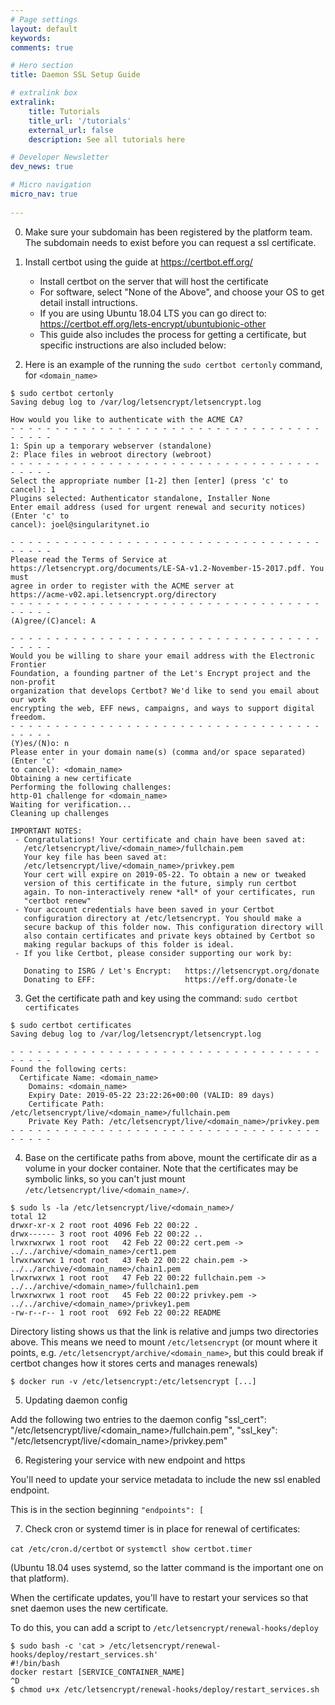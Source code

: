 ```yaml
---
# Page settings
layout: default
keywords:
comments: true

# Hero section
title: Daemon SSL Setup Guide

# extralink box
extralink:
    title: Tutorials
    title_url: '/tutorials'
    external_url: false
    description: See all tutorials here

# Developer Newsletter
dev_news: true

# Micro navigation
micro_nav: true
       
---
```


0. Make sure your subdomain has been registered by the platform team. The subdomain needs to exist before you can request a ssl certificate.

1. Install certbot using the guide at https://certbot.eff.org/
    - Install certbot on the server that will host the certificate
    - For software, select "None of the Above", and choose your OS to get detail install intructions.
    - If you are using Ubuntu 18.04 LTS you can go direct to: https://certbot.eff.org/lets-encrypt/ubuntubionic-other
    - This guide also includes the process for getting a certificate, but specific instructions are also included below:


2. Here is an example of the running the `sudo certbot certonly` command, for `<domain_name>`

```
$ sudo certbot certonly
Saving debug log to /var/log/letsencrypt/letsencrypt.log

How would you like to authenticate with the ACME CA?
- - - - - - - - - - - - - - - - - - - - - - - - - - - - - - - - - - - - - - - -
1: Spin up a temporary webserver (standalone)
2: Place files in webroot directory (webroot)
- - - - - - - - - - - - - - - - - - - - - - - - - - - - - - - - - - - - - - - -
Select the appropriate number [1-2] then [enter] (press 'c' to cancel): 1   
Plugins selected: Authenticator standalone, Installer None
Enter email address (used for urgent renewal and security notices) (Enter 'c' to
cancel): joel@singularitynet.io

- - - - - - - - - - - - - - - - - - - - - - - - - - - - - - - - - - - - - - - -
Please read the Terms of Service at
https://letsencrypt.org/documents/LE-SA-v1.2-November-15-2017.pdf. You must
agree in order to register with the ACME server at
https://acme-v02.api.letsencrypt.org/directory
- - - - - - - - - - - - - - - - - - - - - - - - - - - - - - - - - - - - - - - -
(A)gree/(C)ancel: A

- - - - - - - - - - - - - - - - - - - - - - - - - - - - - - - - - - - - - - - -
Would you be willing to share your email address with the Electronic Frontier
Foundation, a founding partner of the Let's Encrypt project and the non-profit
organization that develops Certbot? We'd like to send you email about our work
encrypting the web, EFF news, campaigns, and ways to support digital freedom.
- - - - - - - - - - - - - - - - - - - - - - - - - - - - - - - - - - - - - - - -
(Y)es/(N)o: n
Please enter in your domain name(s) (comma and/or space separated)  (Enter 'c'
to cancel): <domain_name>
Obtaining a new certificate
Performing the following challenges:
http-01 challenge for <domain_name>
Waiting for verification...
Cleaning up challenges

IMPORTANT NOTES:
 - Congratulations! Your certificate and chain have been saved at:
   /etc/letsencrypt/live/<domain_name>/fullchain.pem
   Your key file has been saved at:
   /etc/letsencrypt/live/<domain_name>/privkey.pem
   Your cert will expire on 2019-05-22. To obtain a new or tweaked
   version of this certificate in the future, simply run certbot
   again. To non-interactively renew *all* of your certificates, run
   "certbot renew"
 - Your account credentials have been saved in your Certbot
   configuration directory at /etc/letsencrypt. You should make a
   secure backup of this folder now. This configuration directory will
   also contain certificates and private keys obtained by Certbot so
   making regular backups of this folder is ideal.
 - If you like Certbot, please consider supporting our work by:

   Donating to ISRG / Let's Encrypt:   https://letsencrypt.org/donate
   Donating to EFF:                    https://eff.org/donate-le
```

3. Get the certificate path and key using the command: `sudo certbot certificates`

```
$ sudo certbot certificates
Saving debug log to /var/log/letsencrypt/letsencrypt.log

- - - - - - - - - - - - - - - - - - - - - - - - - - - - - - - - - - - - - - - -
Found the following certs:
  Certificate Name: <domain_name>
    Domains: <domain_name>
    Expiry Date: 2019-05-22 23:22:26+00:00 (VALID: 89 days)
    Certificate Path: /etc/letsencrypt/live/<domain_name>/fullchain.pem
    Private Key Path: /etc/letsencrypt/live/<domain_name>/privkey.pem
- - - - - - - - - - - - - - - - - - - - - - - - - - - - - - - - - - - - - - - -
```

4. Base on the certificate paths from above, mount the certificate dir as a volume in your docker container. Note that the certificates
may be symbolic links, so you can't just mount `/etc/letsencrypt/live/<domain_name>/`.

```
$ sudo ls -la /etc/letsencrypt/live/<domain_name>/
total 12
drwxr-xr-x 2 root root 4096 Feb 22 00:22 .
drwx------ 3 root root 4096 Feb 22 00:22 ..
lrwxrwxrwx 1 root root   42 Feb 22 00:22 cert.pem -> ../../archive/<domain_name>/cert1.pem
lrwxrwxrwx 1 root root   43 Feb 22 00:22 chain.pem -> ../../archive/<domain_name>/chain1.pem
lrwxrwxrwx 1 root root   47 Feb 22 00:22 fullchain.pem -> ../../archive/<domain_name>/fullchain1.pem
lrwxrwxrwx 1 root root   45 Feb 22 00:22 privkey.pem -> ../../archive/<domain_name>/privkey1.pem
-rw-r--r-- 1 root root  692 Feb 22 00:22 README
```

Directory listing shows us that the link is relative and jumps two directories above. 
This means we need to mount `/etc/letsencrypt` (or mount where it points, e.g. `/etc/letsencrypt/archive/<domain_name>`, 
but this could break if certbot changes how it stores certs and manages renewals)

```
$ docker run -v /etc/letsencrypt:/etc/letsencrypt [...]
```
5. Updating daemon config
    
Add the following two entries to the daemon config
    "ssl_cert": "/etc/letsencrypt/live/<domain_name>/fullchain.pem",
    "ssl_key": "/etc/letsencrypt/live/<domain_name>/privkey.pem"


6. Registering your service with new endpoint and https

You'll need to update your service metadata to include the new ssl enabled endpoint.

This is in the section beginning `"endpoints": [`

7. Check cron or systemd timer is in place for renewal of certificates:

`cat /etc/cron.d/certbot` or `systemctl show certbot.timer`

(Ubuntu 18.04 uses systemd, so the latter command is the important one on that platform).

When the certificate updates, you'll have to restart your services so that snet daemon uses the new certificate.

To do this, you can add a script to `/etc/letsencrypt/renewal-hooks/deploy`

```
$ sudo bash -c 'cat > /etc/letsencrypt/renewal-hooks/deploy/restart_services.sh'
#!/bin/bash
docker restart [SERVICE_CONTAINER_NAME]
^D
$ chmod u+x /etc/letsencrypt/renewal-hooks/deploy/restart_services.sh
```